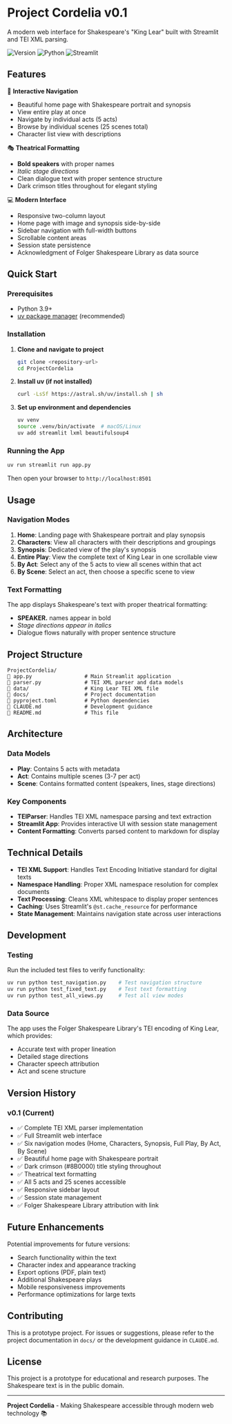 # Project Cordelia v0.1

A modern web interface for Shakespeare's "King Lear" built with Streamlit and TEI XML parsing.

![Version](https://img.shields.io/badge/version-0.1-blue.svg)
![Python](https://img.shields.io/badge/python-3.9%2B-blue.svg)
![Streamlit](https://img.shields.io/badge/streamlit-1.47.0%2B-red.svg)

## Features

📖 **Interactive Navigation**
- Beautiful home page with Shakespeare portrait and synopsis
- View entire play at once
- Navigate by individual acts (5 acts)
- Browse by individual scenes (25 scenes total)
- Character list view with descriptions

🎭 **Theatrical Formatting**
- **Bold speakers** with proper names
- *Italic stage directions*
- Clean dialogue text with proper sentence structure
- Dark crimson titles throughout for elegant styling

💻 **Modern Interface**
- Responsive two-column layout
- Home page with image and synopsis side-by-side
- Sidebar navigation with full-width buttons
- Scrollable content areas
- Session state persistence
- Acknowledgment of Folger Shakespeare Library as data source

## Quick Start

### Prerequisites
- Python 3.9+
- [uv package manager](https://docs.astral.sh/uv/) (recommended)

### Installation

1. **Clone and navigate to project**
   ```bash
   git clone <repository-url>
   cd ProjectCordelia
   ```

2. **Install uv (if not installed)**
   ```bash
   curl -LsSf https://astral.sh/uv/install.sh | sh
   ```

3. **Set up environment and dependencies**
   ```bash
   uv venv
   source .venv/bin/activate  # macOS/Linux
   uv add streamlit lxml beautifulsoup4
   ```

### Running the App

```bash
uv run streamlit run app.py
```

Then open your browser to `http://localhost:8501`

## Usage

### Navigation Modes

1. **Home**: Landing page with Shakespeare portrait and play synopsis
2. **Characters**: View all characters with their descriptions and groupings
3. **Synopsis**: Dedicated view of the play's synopsis
4. **Entire Play**: View the complete text of King Lear in one scrollable view
5. **By Act**: Select any of the 5 acts to view all scenes within that act
6. **By Scene**: Select an act, then choose a specific scene to view

### Text Formatting

The app displays Shakespeare's text with proper theatrical formatting:
- **SPEAKER.** names appear in bold
- *Stage directions appear in italics*
- Dialogue flows naturally with proper sentence structure

## Project Structure

```
ProjectCordelia/
   app.py                 # Main Streamlit application
   parser.py              # TEI XML parser and data models
   data/                  # King Lear TEI XML file
   docs/                  # Project documentation
   pyproject.toml         # Python dependencies
   CLAUDE.md              # Development guidance
   README.md              # This file
```

## Architecture

### Data Models
- **Play**: Contains 5 acts with metadata
- **Act**: Contains multiple scenes (3-7 per act)
- **Scene**: Contains formatted content (speakers, lines, stage directions)

### Key Components
- **TEIParser**: Handles TEI XML namespace parsing and text extraction
- **Streamlit App**: Provides interactive UI with session state management
- **Content Formatting**: Converts parsed content to markdown for display

## Technical Details

- **TEI XML Support**: Handles Text Encoding Initiative standard for digital texts
- **Namespace Handling**: Proper XML namespace resolution for complex documents
- **Text Processing**: Cleans XML whitespace to display proper sentences
- **Caching**: Uses Streamlit's `@st.cache_resource` for performance
- **State Management**: Maintains navigation state across user interactions

## Development

### Testing
Run the included test files to verify functionality:
```bash
uv run python test_navigation.py    # Test navigation structure
uv run python test_fixed_text.py    # Test text formatting
uv run python test_all_views.py     # Test all view modes
```

### Data Source
The app uses the Folger Shakespeare Library's TEI encoding of King Lear, which provides:
- Accurate text with proper lineation
- Detailed stage directions
- Character speech attribution
- Act and scene structure

## Version History

### v0.1 (Current)
- ✅ Complete TEI XML parser implementation
- ✅ Full Streamlit web interface
- ✅ Six navigation modes (Home, Characters, Synopsis, Full Play, By Act, By Scene)
- ✅ Beautiful home page with Shakespeare portrait
- ✅ Dark crimson (#8B0000) title styling throughout
- ✅ Theatrical text formatting
- ✅ All 5 acts and 25 scenes accessible
- ✅ Responsive sidebar layout
- ✅ Session state management
- ✅ Folger Shakespeare Library attribution with link

## Future Enhancements

Potential improvements for future versions:
- Search functionality within the text
- Character index and appearance tracking
- Export options (PDF, plain text)
- Additional Shakespeare plays
- Mobile responsiveness improvements
- Performance optimizations for large texts

## Contributing

This is a prototype project. For issues or suggestions, please refer to the project documentation in `docs/` or the development guidance in `CLAUDE.md`.

## License

This project is a prototype for educational and research purposes. The Shakespeare text is in the public domain.

---

**Project Cordelia** - Making Shakespeare accessible through modern web technology 📚